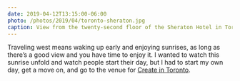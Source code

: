 ```yaml
---
date: 2019-04-12T13:15:00-06:00
photo: /photos/2019/04/toronto-sheraton.jpg
caption: View from the twenty-second floor of the Sheraton Hotel in Toronto
---
```


Traveling west means waking up early and enjoying sunrises, as long as there’s a good view and you have time to enjoy it. I wanted to watch this sunrise unfold and watch people start their day, but I had to start my own day, get a move on, and go to the venue for [Create in Toronto](https://www.createstartups.io/toronto).
